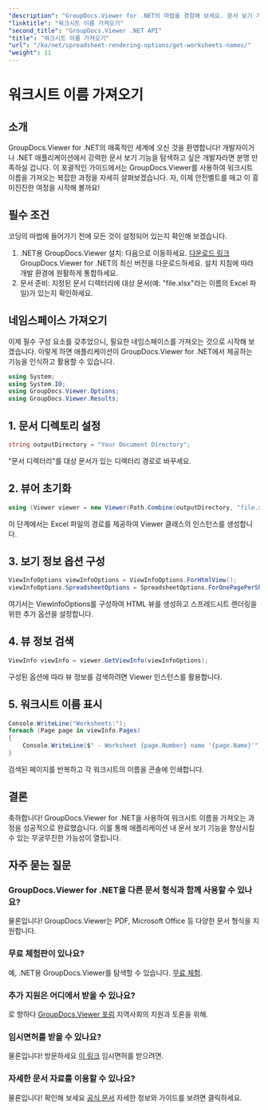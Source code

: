 ```yaml
---
"description": "GroupDocs.Viewer for .NET의 마법을 경험해 보세요. 문서 보기 기능을 애플리케이션에 완벽하게 통합할 수 있습니다. 지금 무료 평가판을 사용해 보세요!"
"linktitle": "워크시트 이름 가져오기"
"second_title": "GroupDocs.Viewer .NET API"
"title": "워크시트 이름 가져오기"
"url": "/ko/net/spreadsheet-rendering-options/get-worksheets-names/"
"weight": 11
---
```


# 워크시트 이름 가져오기

## 소개
GroupDocs.Viewer for .NET의 매혹적인 세계에 오신 것을 환영합니다! 개발자이거나 .NET 애플리케이션에서 강력한 문서 보기 기능을 탐색하고 싶은 개발자라면 분명 만족하실 겁니다. 이 포괄적인 가이드에서는 GroupDocs.Viewer를 사용하여 워크시트 이름을 가져오는 복잡한 과정을 자세히 살펴보겠습니다. 자, 이제 안전벨트를 매고 이 흥미진진한 여정을 시작해 볼까요!
## 필수 조건
코딩의 마법에 들어가기 전에 모든 것이 설정되어 있는지 확인해 보겠습니다.
1. .NET용 GroupDocs.Viewer 설치: 다음으로 이동하세요. [다운로드 링크](https://releases.groupdocs.com/viewer/net/) GroupDocs.Viewer for .NET의 최신 버전을 다운로드하세요. 설치 지침에 따라 개발 환경에 원활하게 통합하세요.
2. 문서 준비: 지정된 문서 디렉터리에 대상 문서(예: "file.xlsx"라는 이름의 Excel 파일)가 있는지 확인하세요.
## 네임스페이스 가져오기
이제 필수 구성 요소를 갖추었으니, 필요한 네임스페이스를 가져오는 것으로 시작해 보겠습니다. 이렇게 하면 애플리케이션이 GroupDocs.Viewer for .NET에서 제공하는 기능을 인식하고 활용할 수 있습니다.
```csharp
using System;
using System.IO;
using GroupDocs.Viewer.Options;
using GroupDocs.Viewer.Results;
```
## 1. 문서 디렉토리 설정
```csharp
string outputDirectory = "Your Document Directory";
```
"문서 디렉터리"를 대상 문서가 있는 디렉터리 경로로 바꾸세요.
## 2. 뷰어 초기화
```csharp
using (Viewer viewer = new Viewer(Path.Combine(outputDirectory, "file.xlsx")))
```
이 단계에서는 Excel 파일의 경로를 제공하여 Viewer 클래스의 인스턴스를 생성합니다.
## 3. 보기 정보 옵션 구성
```csharp
ViewInfoOptions viewInfoOptions = ViewInfoOptions.ForHtmlView();
viewInfoOptions.SpreadsheetOptions = SpreadsheetOptions.ForOnePagePerSheet();
```
여기서는 ViewInfoOptions를 구성하여 HTML 뷰를 생성하고 스프레드시트 렌더링을 위한 추가 옵션을 설정합니다.
## 4. 뷰 정보 검색
```csharp
ViewInfo viewInfo = viewer.GetViewInfo(viewInfoOptions);
```
구성된 옵션에 따라 뷰 정보를 검색하려면 Viewer 인스턴스를 활용합니다.
## 5. 워크시트 이름 표시
```csharp
Console.WriteLine("Worksheets:");
foreach (Page page in viewInfo.Pages)
{
    Console.WriteLine($" - Worksheet {page.Number} name '{page.Name}'");
}
```
검색된 페이지를 반복하고 각 워크시트의 이름을 콘솔에 인쇄합니다.
## 결론
축하합니다! GroupDocs.Viewer for .NET을 사용하여 워크시트 이름을 가져오는 과정을 성공적으로 완료했습니다. 이를 통해 애플리케이션 내 문서 보기 기능을 향상시킬 수 있는 무궁무진한 가능성이 열립니다.
## 자주 묻는 질문
### GroupDocs.Viewer for .NET을 다른 문서 형식과 함께 사용할 수 있나요?
물론입니다! GroupDocs.Viewer는 PDF, Microsoft Office 등 다양한 문서 형식을 지원합니다.
### 무료 체험판이 있나요?
예, .NET용 GroupDocs.Viewer를 탐색할 수 있습니다. [무료 체험](https://releases.groupdocs.com/).
### 추가 지원은 어디에서 받을 수 있나요?
로 향하다 [GroupDocs.Viewer 포럼](https://forum.groupdocs.com/c/viewer/9) 지역사회의 지원과 토론을 위해.
### 임시면허를 받을 수 있나요?
물론입니다! 방문하세요 [이 링크](https://purchase.groupdocs.com/temporary-license/) 임시면허를 받으려면.
### 자세한 문서 자료를 이용할 수 있나요?
물론입니다! 확인해 보세요 [공식 문서](https://tutorials.groupdocs.com/viewer/net/) 자세한 정보와 가이드를 보려면 클릭하세요.